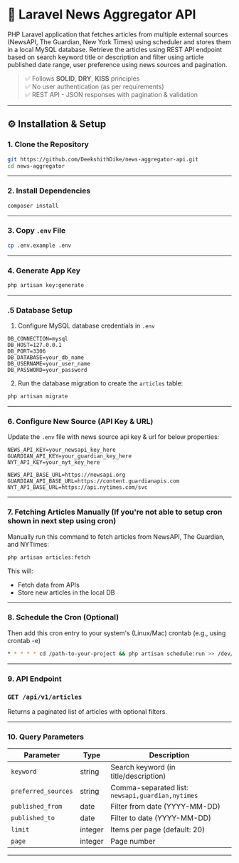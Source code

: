 
# 📰 Laravel News Aggregator API

PHP Laravel application that fetches articles from multiple external sources (NewsAPI, The Guardian, New York Times) using scheduler and stores them in a local MySQL database. Retrieve the articles using REST API endpoint based on search keyword title or description and filter using article published date range, user preference using news sources and pagination.

> ✅ Follows **SOLID**, **DRY**, **KISS** principles  
> ✅ No user authentication (as per requirements)  
> ✅ REST API - JSON responses with pagination & validation

---

## ⚙️ Installation & Setup

### 1. Clone the Repository

```bash
git https://github.com/DeekshithDike/news-aggregator-api.git
cd news-aggregator
```
---

### 2. Install Dependencies

```bash
composer install
```
---

### 3. Copy `.env` File

```bash
cp .env.example .env
```
---

### 4. Generate App Key

```bash
php artisan key:generate
```
---

### .5 Database Setup

1. Configure MySQL database credentials in `.env`

```env
DB_CONNECTION=mysql
DB_HOST=127.0.0.1
DB_PORT=3306
DB_DATABASE=your_db_name
DB_USERNAME=your_user_name
DB_PASSWORD=your_password
```
2. Run the database migration to create the `articles` table:

```bash
php artisan migrate
```
---

### 6. Configure New Source (API Key & URL)

Update the `.env` file with news source api key & url for below properties:

```env
NEWS_API_KEY=your_newsapi_key_here
GUARDIAN_API_KEY=your_guardian_key_here
NYT_API_KEY=your_nyt_key_here

NEWS_API_BASE_URL=https://newsapi.org
GUARDIAN_API_BASE_URL=https://content.guardianapis.com
NYT_API_BASE_URL=https://api.nytimes.com/svc
```
---

### 7. Fetching Articles Manually (If you're not able to setup cron shown in next step using cron)

Manually run this command to fetch articles from NewsAPI, The Guardian, and NYTimes:

```bash
php artisan articles:fetch
```

This will:
- Fetch data from APIs
- Store new articles in the local DB

---

### 8. Schedule the Cron (Optional)

Then add this cron entry to your system's (Linux/Mac) crontab (e.g., using crontab -e)

```bash
* * * * * cd /path-to-your-project && php artisan schedule:run >> /dev/null 2>&1
```
---

### 9. API Endpoint

### `GET /api/v1/articles`

Returns a paginated list of articles with optional filters.

---

### 10. Query Parameters

| Parameter           | Type     | Description                                   |
|--------------------|----------|-----------------------------------------------|
| `keyword`           | string   | Search keyword (in title/description)         |
| `preferred_sources` | string   | Comma-separated list: `newsapi,guardian,nytimes`  |
| `published_from`    | date     | Filter from date (YYYY-MM-DD)                 |
| `published_to`      | date     | Filter to date (YYYY-MM-DD)                   |
| `limit`             | integer  | Items per page (default: 20)                  |
| `page`              | integer  | Page number                                   |

---
